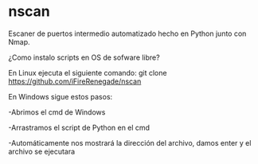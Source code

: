 # nscan
Escaner de puertos intermedio automatizado hecho en Python junto con Nmap.

¿Como instalo scripts en OS de sofware libre?

En Linux ejecuta el siguiente comando: git clone https://github.com/iFireRenegade/nscan


En Windows sigue estos pasos:

-Abrimos el cmd de Windows

-Arrastramos el script de Python en el cmd

-Automáticamente nos mostrará la dirección del archivo, damos enter y el archivo se ejecutara
